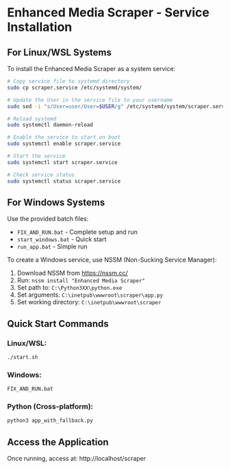 # Enhanced Media Scraper - Service Installation

## For Linux/WSL Systems

To install the Enhanced Media Scraper as a system service:

```bash
# Copy service file to systemd directory
sudo cp scraper.service /etc/systemd/system/

# Update the User in the service file to your username
sudo sed -i "s/User=user/User=$USER/g" /etc/systemd/system/scraper.service

# Reload systemd
sudo systemctl daemon-reload

# Enable the service to start on boot
sudo systemctl enable scraper.service

# Start the service
sudo systemctl start scraper.service

# Check service status
sudo systemctl status scraper.service
```

## For Windows Systems

Use the provided batch files:
- `FIX_AND_RUN.bat` - Complete setup and run
- `start_windows.bat` - Quick start
- `run_app.bat` - Simple run

To create a Windows service, use NSSM (Non-Sucking Service Manager):
1. Download NSSM from https://nssm.cc/
2. Run: `nssm install "Enhanced Media Scraper"`
3. Set path to: `C:\Python3XX\python.exe`
4. Set arguments: `C:\inetpub\wwwroot\scraper\app.py`
5. Set working directory: `C:\inetpub\wwwroot\scraper`

## Quick Start Commands

### Linux/WSL:
```bash
./start.sh
```

### Windows:
```cmd
FIX_AND_RUN.bat
```

### Python (Cross-platform):
```bash
python3 app_with_fallback.py
```

## Access the Application

Once running, access at: http://localhost/scraper
